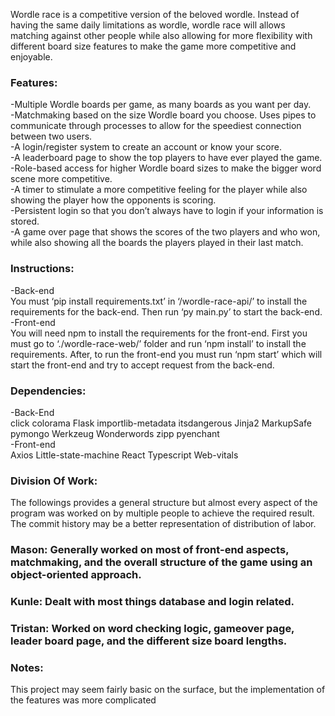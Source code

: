 Wordle race is a competitive version of the beloved wordle. Instead of having the same daily limitations as wordle, wordle race will allows matching against other people while also allowing for more flexibility with different board size features to make the game more competitive and enjoyable.
### Features:
-Multiple Wordle boards per game, as many boards as you want per day. <br>
-Matchmaking based on the size Wordle board you choose. Uses pipes to communicate through processes to allow for the speediest connection between two users. <br>
-A login/register system to create an account or know your score. <br>
-A leaderboard page to show the top players to have ever played the game. <br>
-Role-based access for higher Wordle board sizes to make the bigger word scene more competitive. <br>
-A timer to stimulate a more competitive feeling for the player while also showing the player how the opponents is scoring. <br>
-Persistent login so that you don’t always have to login if your information is stored. <br>
-A game over page that shows the scores of the two players and who won, while also showing all the boards the players played in their last match.<br>

### Instructions:
-Back-end <br>
You must ‘pip install requirements.txt’ in ‘/wordle-race-api/’ to install the requirements for the back-end. Then run ‘py main.py’ to start the back-end.
-Front-end <br>
You will need npm to install the requirements for the front-end. First you must go to ‘./wordle-race-web/’ folder and run ‘npm install’ to install the requirements. After, to run the front-end you must run ‘npm start’ which will start the front-end and try to accept request from the back-end.

### Dependencies:
-Back-End <br>
click
colorama
Flask
importlib-metadata
itsdangerous
Jinja2
MarkupSafe
pymongo
Werkzeug
Wonderwords
zipp
pyenchant <br>
-Front-end <br>
Axios
Little-state-machine
React
Typescript
Web-vitals

### Division Of Work:
The followings provides a general structure but almost every aspect of the program was worked on by multiple people to achieve the required result. The commit history may be a better representation of distribution of labor. 
### Mason: Generally worked on most of front-end aspects, matchmaking, and the overall structure of the game using an object-oriented approach.
### Kunle: Dealt with most things database and login related.
### Tristan: Worked on word checking logic, gameover page, leader board page, and the different size board lengths. 
### Notes:
This project may seem fairly basic on the surface, but the implementation of the features was more complicated 



